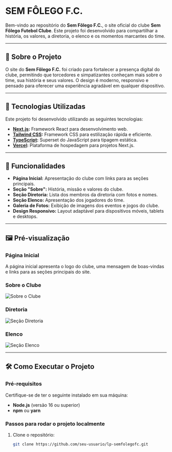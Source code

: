 # SEM FÔLEGO F.C.

Bem-vindo ao repositório do **Sem Fôlego F.C.**, o site oficial do clube **Sem Fôlego Futebol Clube**. Este projeto foi desenvolvido para compartilhar a história, os valores, a diretoria, o elenco e os momentos marcantes do time.

---

## 🌟 Sobre o Projeto

O site do **Sem Fôlego F.C.** foi criado para fortalecer a presença digital do clube, permitindo que torcedores e simpatizantes conheçam mais sobre o time, sua história e seus valores. O design é moderno, responsivo e pensado para oferecer uma experiência agradável em qualquer dispositivo.

---

## 🚀 Tecnologias Utilizadas

Este projeto foi desenvolvido utilizando as seguintes tecnologias:

- **[Next.js](https://nextjs.org/):** Framework React para desenvolvimento web.
- **[Tailwind CSS](https://tailwindcss.com/):** Framework CSS para estilização rápida e eficiente.
- **[TypeScript](https://www.typescriptlang.org/):** Superset do JavaScript para tipagem estática.
- **[Vercel](https://vercel.com/):** Plataforma de hospedagem para projetos Next.js.

---

## 🌟 Funcionalidades

- **Página Inicial:** Apresentação do clube com links para as seções principais.
- **Seção "Sobre":** História, missão e valores do clube.
- **Seção Diretoria:** Lista dos membros da diretoria com fotos e nomes.
- **Seção Elenco:** Apresentação dos jogadores do time.
- **Galeria de Fotos:** Exibição de imagens dos eventos e jogos do clube.
- **Design Responsivo:** Layout adaptável para dispositivos móveis, tablets e desktops.

---

## 🖼️ Pré-visualização

### Página Inicial
A página inicial apresenta o logo do clube, uma mensagem de boas-vindas e links para as seções principais do site.

### Sobre o Clube
![Sobre o Clube](https://via.placeholder.com/800x400?text=Imagem+de+Exemplo)

### Diretoria
![Seção Diretoria](https://via.placeholder.com/800x400?text=Imagem+de+Exemplo)

### Elenco
![Seção Elenco](https://via.placeholder.com/800x400?text=Imagem+de+Exemplo)

---

## 🛠️ Como Executar o Projeto

### Pré-requisitos
Certifique-se de ter o seguinte instalado em sua máquina:
- **Node.js** (versão 16 ou superior)
- **npm** ou **yarn**

### Passos para rodar o projeto localmente

1. Clone o repositório:
   ```bash
   git clone https://github.com/seu-usuario/lp-semfolegofc.git